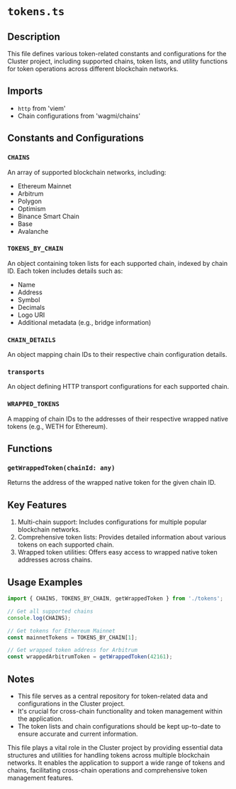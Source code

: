 # `tokens.ts`

## Description
This file defines various token-related constants and configurations for the Cluster project, including supported chains, token lists, and utility functions for token operations across different blockchain networks.

## Imports
- `http` from 'viem'
- Chain configurations from 'wagmi/chains'

## Constants and Configurations

### `CHAINS`
An array of supported blockchain networks, including:
- Ethereum Mainnet
- Arbitrum
- Polygon
- Optimism
- Binance Smart Chain
- Base
- Avalanche

### `TOKENS_BY_CHAIN`
An object containing token lists for each supported chain, indexed by chain ID. Each token includes details such as:
- Name
- Address
- Symbol
- Decimals
- Logo URI
- Additional metadata (e.g., bridge information)

### `CHAIN_DETAILS`
An object mapping chain IDs to their respective chain configuration details.

### `transports`
An object defining HTTP transport configurations for each supported chain.

### `WRAPPED_TOKENS`
A mapping of chain IDs to the addresses of their respective wrapped native tokens (e.g., WETH for Ethereum).

## Functions

### `getWrappedToken(chainId: any)`
Returns the address of the wrapped native token for the given chain ID.

## Key Features
1. Multi-chain support: Includes configurations for multiple popular blockchain networks.
2. Comprehensive token lists: Provides detailed information about various tokens on each supported chain.
3. Wrapped token utilities: Offers easy access to wrapped native token addresses across chains.

## Usage Examples

```typescript
import { CHAINS, TOKENS_BY_CHAIN, getWrappedToken } from './tokens';

// Get all supported chains
console.log(CHAINS);

// Get tokens for Ethereum Mainnet
const mainnetTokens = TOKENS_BY_CHAIN[1];

// Get wrapped token address for Arbitrum
const wrappedArbitrumToken = getWrappedToken(42161);
```

## Notes
- This file serves as a central repository for token-related data and configurations in the Cluster project.
- It's crucial for cross-chain functionality and token management within the application.
- The token lists and chain configurations should be kept up-to-date to ensure accurate and current information.

This file plays a vital role in the Cluster project by providing essential data structures and utilities for handling tokens across multiple blockchain networks. It enables the application to support a wide range of tokens and chains, facilitating cross-chain operations and comprehensive token management features.

